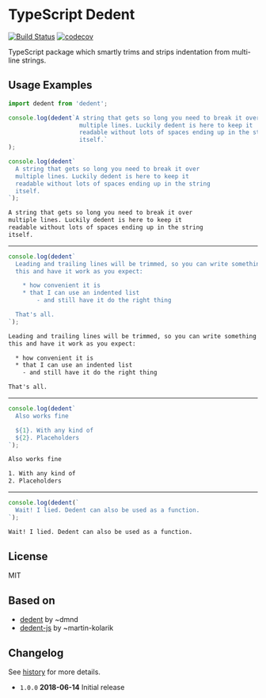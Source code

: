 # TypeScript Dedent

[![Build Status](https://travis-ci.org/tamino-martinius/node-ts-dedent.svg?branch=master)](https://travis-ci.org/tamino-martinius/node-ts-dedent)
[![codecov](https://codecov.io/gh/tamino-martinius/node-ts-dedent/branch/master/graph/badge.svg)](https://codecov.io/gh/tamino-martinius/node-ts-dedent)

TypeScript package which smartly trims and strips indentation from multi-line strings.

## Usage Examples

```js
import dedent from 'dedent';

console.log(dedent`A string that gets so long you need to break it over
                    multiple lines. Luckily dedent is here to keep it
                    readable without lots of spaces ending up in the string
                    itself.`
);

console.log(dedent`
  A string that gets so long you need to break it over
  multiple lines. Luckily dedent is here to keep it
  readable without lots of spaces ending up in the string
  itself.
`);
```

```txt
A string that gets so long you need to break it over
multiple lines. Luckily dedent is here to keep it
readable without lots of spaces ending up in the string
itself.
```

---

```js
console.log(dedent`
  Leading and trailing lines will be trimmed, so you can write something like
  this and have it work as you expect:

    * how convenient it is
    * that I can use an indented list
        - and still have it do the right thing

  That's all.
`);
```

```txt
Leading and trailing lines will be trimmed, so you can write something like
this and have it work as you expect:

  * how convenient it is
  * that I can use an indented list
    - and still have it do the right thing

That's all.
```

---

```js
console.log(dedent`
  Also works fine

  ${1}. With any kind of
  ${2}. Placeholders
`);
```

```txt
Also works fine

1. With any kind of
2. Placeholders
```

---

```js
console.log(dedent(`
  Wait! I lied. Dedent can also be used as a function.
`);
```

```txt
Wait! I lied. Dedent can also be used as a function.
```

## License

MIT

## Based on

- [dedent](https://www.npmjs.com/package/dedent) by ~dmnd
- [dedent-js](https://www.npmjs.com/package/dedent-js) by ~martin-kolarik

## Changelog

See [history](HISTORY.md) for more details.

* `1.0.0` **2018-06-14** Initial release
